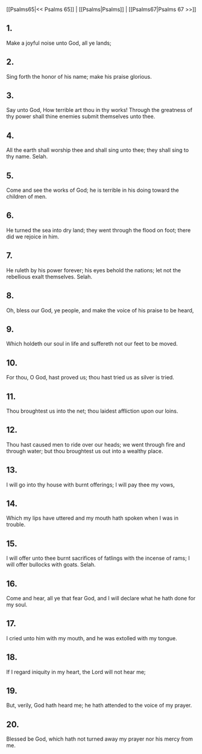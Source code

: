 [[Psalms65|<< Psalms 65]] | [[Psalms|Psalms]] | [[Psalms67|Psalms 67 >>]]
## 1.
Make a joyful noise unto God, all ye lands;
## 2.
Sing forth the honor of his name; make his praise glorious.
## 3.
Say unto God, How terrible art thou in thy works! Through the greatness of thy power shall thine enemies submit themselves unto thee.
## 4.
All the earth shall worship thee and shall sing unto thee; they shall sing to thy name. Selah.
## 5.
Come and see the works of God; he is terrible in his doing toward the children of men.
## 6.
He turned the sea into dry land; they went through the flood on foot; there did we rejoice in him.
## 7.
He ruleth by his power forever; his eyes behold the nations; let not the rebellious exalt themselves. Selah.
## 8.
Oh, bless our God, ye people, and make the voice of his praise to be heard,
## 9.
Which holdeth our soul in life and suffereth not our feet to be moved.
## 10.
For thou, O God, hast proved us; thou hast tried us as silver is tried.
## 11.
Thou broughtest us into the net; thou laidest affliction upon our loins.
## 12.
Thou hast caused men to ride over our heads; we went through fire and through water; but thou broughtest us out into a wealthy place.
## 13.
I will go into thy house with burnt offerings; I will pay thee my vows,
## 14.
Which my lips have uttered and my mouth hath spoken when I was in trouble.
## 15.
I will offer unto thee burnt sacrifices of fatlings with the incense of rams; I will offer bullocks with goats. Selah.
## 16.
Come and hear, all ye that fear God, and I will declare what he hath done for my soul.
## 17.
I cried unto him with my mouth, and he was extolled with my tongue.
## 18.
If I regard iniquity in my heart, the Lord will not hear me;
## 19.
But, verily, God hath heard me; he hath attended to the voice of my prayer.
## 20.
Blessed be God, which hath not turned away my prayer nor his mercy from me.

